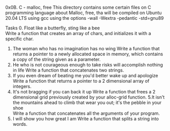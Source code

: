 0x0B. C - malloc, free
This directory contains some certain files on C programming language about Malloc, free, tha will be compiled on Ubuntu 20.04
 LTS using gcc using the options  -wall -Wextra -pedantic -std=gnu89

Tasks 
0. Float like a butterfly, sting like a bee		
 Write a function that creates an array of chars, and initializes it with a specific char.
1. The woman who has no imagination has no wing
 Write a function that returns a pointer to a newly allocated space in memory, which contains a copy of the string given as a parameter.
2. He who is not courageous enough to take risks will accomplish nothing in life
 Write a function that concatenates two strings.
3. If you even dream of beating me you'd better wake up and apologize		
 Write a function that returns a pointer to a 2 dimensional array of integers.
4. It's not bragging if you can back it up
Write a function that frees a 2 dimensional grid previously created by your alloc-grid function.
5.It isn't the mountains ahead to climb that wear you out; it's the pebble in your shoe		
Write a function that concatenates all the arguments of your program.
6. I will show you how great I am
Write a function that splits a string into words.
